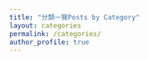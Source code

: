 ```yaml
---
title: "分類一覽Posts by Category"
layout: categories
permalink: /categories/
author_profile: true
---
```

<!--stackedit_data:
eyJoaXN0b3J5IjpbNzMwOTkwNTY3XX0=
-->
